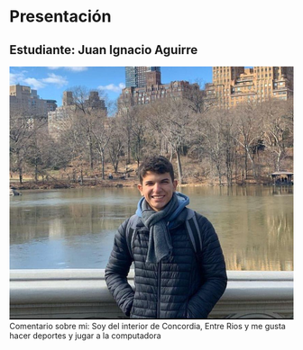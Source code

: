 # Presentación

## Estudiante: Juan Ignacio Aguirre

![mi foto](FOTO.jpeg)
Comentario sobre mi: Soy del interior de Concordia, Entre Rios y me gusta hacer deportes  y  jugar a la computadora

